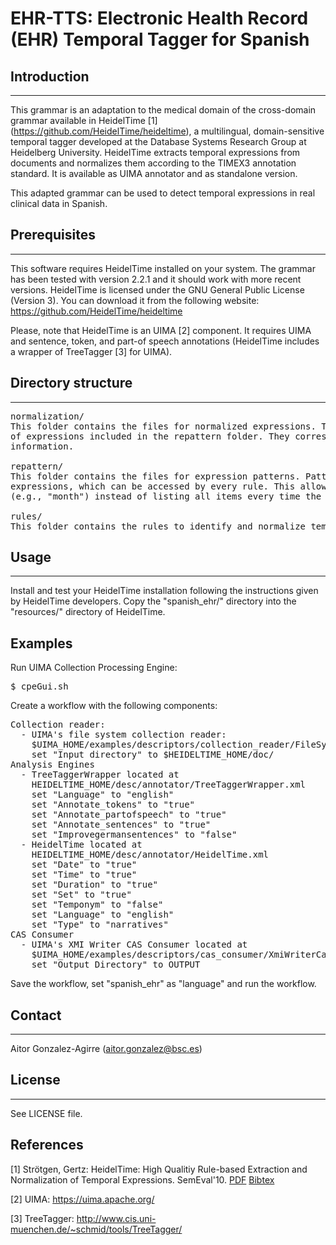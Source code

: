 # EHR-TTS: Electronic Health Record (EHR) Temporal Tagger for Spanish


## Introduction
------------

This grammar is an adaptation to the medical domain of the cross-domain grammar available
in HeidelTime [1] (https://github.com/HeidelTime/heideltime), a multilingual, domain-sensitive 
temporal tagger developed at the Database Systems Research Group at Heidelberg University. 
HeidelTime extracts temporal expressions from documents and normalizes them according to the TIMEX3 
annotation standard. It is available as UIMA annotator and as standalone version. 

This adapted grammar can be used to detect temporal expressions in real clinical data in Spanish.


## Prerequisites
-------------

This software requires HeidelTime installed on your system. The grammar has been tested with version 
2.2.1 and it should work with more recent versions. HeidelTime is licensed  under the GNU General Public 
License (Version 3). You can download it from the following website: 
https://github.com/HeidelTime/heideltime


Please, note that HeidelTime is an UIMA [2] component. It requires UIMA and sentence, token, 
and part-of speech annotations (HeidelTime includes a wrapper of TreeTagger [3] for UIMA).


## Directory structure
-------------------

<pre>
normalization/
This folder contains the files for normalized expressions. These files contain normalized values 
of expressions included in the repattern folder. They correspond to the ISO format for temporal 
information.

repattern/
This folder contains the files for expression patterns. Patterns are used to create regular 
expressions, which can be accessed by every rule. This allows to use category names 
(e.g., "month") instead of listing all items every time the category is needed in a rule.

rules/
This folder contains the rules to identify and normalize temporal expressions.
</pre> 


## Usage
-----

Install and test your HeidelTime installation following the instructions given by HeidelTime
developers. Copy the "spanish_ehr/" directory into the "resources/" directory of HeidelTime. 


## Examples

Run UIMA Collection Processing Engine:

<pre>
$ cpeGui.sh
</pre>

Create a workflow with the following components:

<pre>
Collection reader:
  - UIMA's file system collection reader:
    $UIMA_HOME/examples/descriptors/collection_reader/FileSystemCollectionReader.xml
    set "Input directory" to $HEIDELTIME_HOME/doc/
Analysis Engines
  - TreeTaggerWrapper located at
    HEIDELTIME_HOME/desc/annotator/TreeTaggerWrapper.xml
    set "Language" to "english"
    set "Annotate_tokens" to "true"
    set "Annotate_partofspeech" to "true"
    set "Annotate_sentences" to "true"
    set "Improvegermansentences" to "false"
  - HeidelTime located at
    HEIDELTIME_HOME/desc/annotator/HeidelTime.xml
    set "Date" to "true"
    set "Time" to "true"
    set "Duration" to "true"
    set "Set" to "true"
    set "Temponym" to "false"
    set "Language" to "english"
    set "Type" to "narratives"
CAS Consumer
  - UIMA's XMI Writer CAS Consumer located at
    $UIMA_HOME/examples/descriptors/cas_consumer/XmiWriterCasConsumer.xml
    set "Output Directory" to OUTPUT
</pre>


Save the workflow, set "spanish_ehr" as "language" and run the workflow.



## Contact
------

Aitor Gonzalez-Agirre (aitor.gonzalez@bsc.es)


## License
-------

See LICENSE file.

## References

[1] Strötgen, Gertz: HeidelTime: High Qualitiy Rule-based Extraction and Normalization of Temporal Expressions. SemEval'10. [PDF](http://www.newdesign.aclweb.org/anthology/S/S10/S10-1071.pdf)  [Bibtex](http://dbs.ifi.uni-heidelberg.de/fileadmin/Team/jannik/publications/stroetgen_bib.html#SEMEVAL2010)

[2] UIMA: https://uima.apache.org/

[3] TreeTagger: http://www.cis.uni-muenchen.de/~schmid/tools/TreeTagger/
